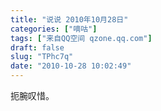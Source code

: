 ```yaml
---
title: "说说 2010年10月28日"
categories: ["嘀咕"]
tags: ["来自QQ空间 qzone.qq.com"]
draft: false
slug: "TPhc7q"
date: "2010-10-28 10:02:49"
---
```


扼腕叹惜。
